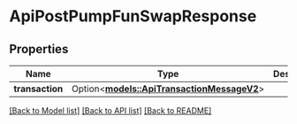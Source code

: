 # ApiPostPumpFunSwapResponse

## Properties

Name | Type | Description | Notes
------------ | ------------- | ------------- | -------------
**transaction** | Option<[**models::ApiTransactionMessageV2**](apiTransactionMessageV2.md)> |  | [optional]

[[Back to Model list]](../README.md#documentation-for-models) [[Back to API list]](../README.md#documentation-for-api-endpoints) [[Back to README]](../README.md)


